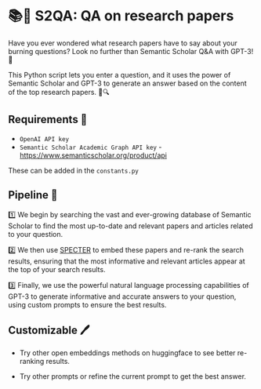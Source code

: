# 📚🤖 S2QA: QA on research papers

Have you ever wondered what research papers have to say about your burning questions? Look no further than Semantic Scholar Q&A with GPT-3! 🙌

This Python script lets you enter a question, and it uses the power of Semantic Scholar and GPT-3 to generate an answer based on the content of the top research papers. 🤖🔍

## Requirements 🧰

- `OpenAI API key`
- `Semantic Scholar Academic Graph API key` - https://www.semanticscholar.org/product/api

These can be added in the `constants.py`

## Pipeline 🚀

1️⃣ We begin by searching the vast and ever-growing database of Semantic Scholar to find the most up-to-date and relevant papers and articles related to your question.

2️⃣ We then use [SPECTER](https://github.com/allenai/specter) to embed these papers and re-rank the search results, ensuring that the most informative and relevant articles appear at the top of your search results.

3️⃣ Finally, we use the powerful natural language processing capabilities of GPT-3 to generate informative and accurate answers to your question, using custom prompts to ensure the best results.

## Customizable 🖊️

- Try other open embeddings methods on huggingface to see better re-ranking results. 

- Try other prompts or refine the current prompt to get the best answer.